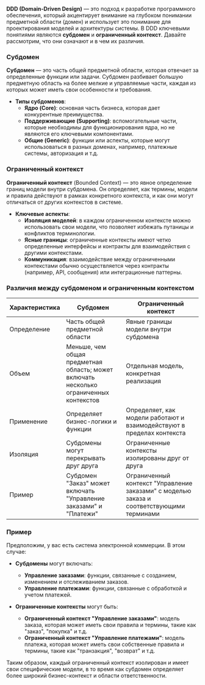 **DDD (Domain-Driven Design)** — это подход к разработке программного обеспечения, который акцентирует внимание на глубоком понимании предметной области (домен) и использует это понимание для проектирования моделей и архитектуры системы. В DDD ключевыми понятиями являются **субдомен** и **ограниченный контекст**. Давайте рассмотрим, что они означают и в чем их различия.

### Субдомен

**Субдомен** — это часть общей предметной области, которая отвечает за определенные функции или задачи. Субдомен разбивает большую предметную область на более мелкие и управляемые части, каждая из которых может иметь свои особенности и требования.

- **Типы субдоменов**:
  - **Ядро (Core)**: основная часть бизнеса, которая дает конкурентные преимущества.
  - **Поддерживающие (Supporting)**: вспомогательные части, которые необходимы для функционирования ядра, но не являются его ключевыми компонентами.
  - **Общие (Generic)**: функции или аспекты, которые могут использоваться в разных доменах, например, платежные системы, авторизация и т.д.

### Ограниченный контекст

**Ограниченный контекст** (Bounded Context) — это явное определение границ модели внутри субдомена. Он определяет, как термины, модели и правила действуют в рамках конкретного контекста, и как они могут отличаться от других контекстов в системе.

- **Ключевые аспекты**:
  - **Изоляция моделей**: в каждом ограниченном контексте можно использовать свои модели, что позволяет избежать путаницы и конфликтов терминологии.
  - **Ясные границы**: ограниченные контексты имеют четко определенные интерфейсы и контракты для взаимодействия с другими контекстами.
  - **Коммуникация**: взаимодействие между ограниченными контекстами обычно осуществляется через контракты (например, API, сообщения) или интеграционные паттерны.

### Различия между субдоменом и ограниченным контекстом

| Характеристика          | Субдомен                                         | Ограниченный контекст                          |
|-------------------------|--------------------------------------------------|------------------------------------------------|
| Определение             | Часть общей предметной области                    | Явные границы модели внутри субдомена         |
| Объем                    | Меньше, чем общая предметная область; может включать несколько ограниченных контекстов | Отдельная модель, конкретная реализация       |
| Применение              | Определяет бизнес-логики и функции                | Определяет, как модели работают и взаимодействуют в пределах контекста |
| Изоляция                | Субдомены могут перекрывать друг друга           | Ограниченные контексты изолированы друг от друга |
| Пример                  | Субдомен "Заказ" может включать "Управление заказами" и "Платежи" | Ограниченный контекст "Управление заказами" с моделью заказа и соответствующими терминами |

### Пример

Предположим, у вас есть система электронной коммерции. В этом случае:

- **Субдомены** могут включать:
  - **Управление заказами**: функции, связанные с созданием, изменением и отслеживанием заказов.
  - **Управление платежами**: функции, связанные с обработкой и учетом платежей.
  
- **Ограниченные контексты** могут быть:
  - **Ограниченный контекст "Управление заказами"**: модель заказа, которая может иметь свои правила и термины, такие как "заказ", "покупка" и т.д.
  - **Ограниченный контекст "Управление платежами"**: модель платежа, которая может иметь свои собственные правила и термины, такие как "транзакция", "возврат" и т.д.

Таким образом, каждый ограниченный контекст изолирован и имеет свои специфические модели, в то время как субдомен определяет более широкий бизнес-контекст и области ответственности.